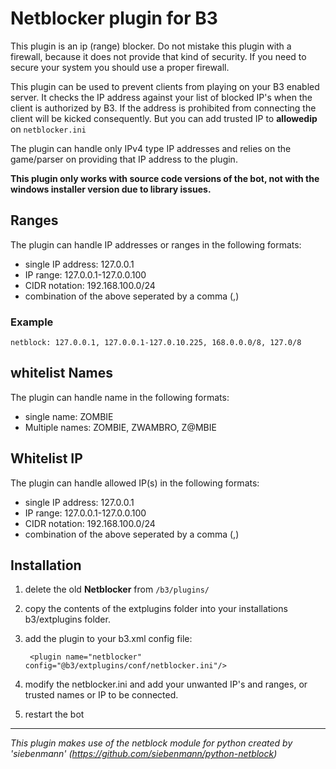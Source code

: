 # Netblocker plugin for B3

This plugin is an ip (range) blocker. Do not mistake this plugin with a firewall, because it does not provide that kind
of security. If you need to secure your system you should use a proper firewall.

This plugin can be used to prevent clients from playing on your B3 enabled server. It checks the IP address against
your list of blocked IP's when the client is authorized by B3. If the address is prohibited from connecting the client
will be kicked consequently. 
But you can add trusted IP to **allowedip** on `netblocker.ini`

The plugin can handle only IPv4 type IP addresses and relies on the game/parser on providing that IP address to the plugin.

__This plugin only works with source code versions of the bot, not with the windows installer version due to library issues.__

## Ranges

The plugin can handle IP addresses or ranges in the following formats:

- single IP address: 127.0.0.1
- IP range: 127.0.0.1-127.0.0.100
- CIDR notation: 192.168.100.0/24
- combination of the above seperated by a comma (,)

### Example
    
    netblock: 127.0.0.1, 127.0.0.1-127.0.10.225, 168.0.0.0/8, 127.0/8

## whitelist Names

The plugin can handle name in the following formats:

- single name: ZOMBIE
- Multiple names: ZOMBIE, ZWAMBRO, Z@MBIE

## Whitelist IP

The plugin can handle allowed IP(s) in the following formats:

- single IP address: 127.0.0.1
- IP range: 127.0.0.1-127.0.0.100
- CIDR notation: 192.168.100.0/24
- combination of the above seperated by a comma (,)

## Installation

1. delete the old **Netblocker** from `/b3/plugins/` 
2. copy the contents of the extplugins folder into your installations b3/extplugins folder.
3. add the plugin to your b3.xml config file:

        <plugin name="netblocker" config="@b3/extplugins/conf/netblocker.ini"/>

4. modify the netblocker.ini and add your unwanted IP's and ranges, or trusted names or IP to be connected.
5. restart the bot


----

_This plugin makes use of the netblock module for python created by 'siebenmann' (https://github.com/siebenmann/python-netblock)_